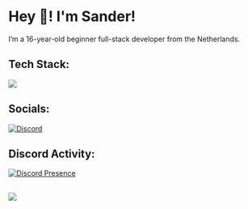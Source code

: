# Hey 👋! I'm Sander!
I’m a 16-year-old beginner full-stack developer from the Netherlands. 

## Tech Stack:
<img src="https://skillicons.dev/icons?i=html,css,js,tailwind,php,md,mysql,figma,discordjs,bots,nodejs,vscode,visualstudio"/>

## Socials:
[![Discord](https://img.shields.io/badge/Discord-%237289DA.svg?logo=discord&logoColor=white)](https://discord.gg/1265737667975577721) 

## Discord Activity:
[![Discord Presence](https://lanyard.cnrad.dev/api/1265737667975577721?bg=002A54&borderRadius=10&idleMessage=&theme=dark&showDisplayName=true)](https://discord.com/users/1265737667975577721)

##
[![](https://visitcount.itsvg.in/api?id=sanderhd&icon=0&color=12)](https://visitcount.itsvg.in)
